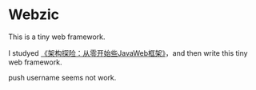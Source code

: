 # Webzic
This is a tiny web framework.

I studyed [《架构探险：从零开始些JavaWeb框架》](https://book.douban.com/subject/26593466/)，and then write this tiny web framework.

push username seems not work.


